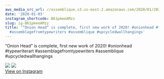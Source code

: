 ```yaml
---
aws_media_src_url: //assemblique.s3.us-east-2.amazonaws.com/2020/01/2020-01-03_01-00-22_UTC_2.jpg
date: '2020-01-03'
instagram_shortcode: B61pmeeAMzz
slug: ig-B61pmeeAMzz
title: '“Onion Head” is complete, first new work of 2020! #onionhead #typewriterart
  #assemblagefromtypewriters #assemblique #upcycledwallhangings'
---
```


“Onion Head” is complete, first new work of 2020! #onionhead #typewriterart #assemblagefromtypewriters #assemblique #upcycledwallhangings 

![](//assemblique.s3.us-east-2.amazonaws.com/2020/01/2020-01-03_01-00-22_UTC_2.jpg) ![](//assemblique.s3.us-east-2.amazonaws.com/2020/01/2020-01-03_01-00-22_UTC_1.jpg)   
[View on Instagram](https://www.instagram.com/p/B61pmeeAMzz/)